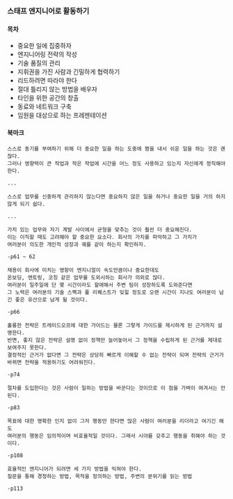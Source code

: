 ### 스태프 엔지니어로 활동하기

#### 목차

- 중요한 일에 집중하자
- 엔지니어링 전략의 작성
- 기술 품질의 관리
- 지휘권을 가진 사람과 긴밀하게 협력하기
- 리드하려면 따라야 한다
- 절대 틀리지 않는 방법을 배우자
- 타인을 위한 공간의 창출
- 동료와 네트워크 구축
- 임원을 대상으로 하는 프레젠테이션

#### 북마크

```
스스로 동기를 부여하기 위해 더 중요한 일을 하는 도중에 짬을 내서 쉬운 일을 하는 것은 괜찮다.
그러나 영향력이 큰 작업과 작은 작업에 시간을 어느 정도 사용하고 있는지 자신에게 정직해야 한다.

...

스스로 업무를 신중하게 관리하지 않는다면 중요하지 않은 일을 하거나 중요한 일을 거의 하지 않게 되기 쉽다.

...

가치 있는 업무와 자기 계발 사이에서 균형을 맞추는 것이 훨씬 더 중요해진다.
이는 이직할 때도 고려해야 할 중요한 요소다. 회사의 가치를 파악하고 그 가치가
여러분이 의도한 개인적 성장과 궤를 같이 하는지 확인하자.

-p61 ~ 62
```

```
채용이 회사에 미치는 영향이 엔지니얼이 속도만큼이나 중요한데도
온보딩, 멘토링, 코칭 같은 업무를 도외시하는 회사가 의외로 많다.
여러분이 일주일에 단 몇 시간이라도 할애해서 주변 팀이 성장하도록 도와준다면
그 노력은 여러분의 기술 스펙과 풀 리퀘스트가 잊힐 정도로 오랜 시간이 지나도 여러분이 남긴 좋은 유산으로 남게 될 것이다.

-p66
```

```
훌륭한 전략은 트레이드오프에 대한 가이드는 물론 그렇게 가이드를 제시하게 된 근거까지 설명한다.
반면, 좋지 않은 전략은 설명 없이 정책만 늘어놓아서 그 정책을 수립하게 된 근거를 제대로 보여주지 못한다.
결정적인 근거가 없다면 그 전략은 상당히 빠르게 이해할 수 없는 전략이 되며 전략의 근거가 바뀌면 전략을 적용하기도 어려워진다.

-p74
```

```
절차를 도입한다는 것은 사람이 일하는 방법을 바꾼다는 것이므로 이 점을 가벼이 여겨서는 안 된다.

-p83
```

```
목표에 대한 명확한 인지 없이 그저 행동만 한다면 많은 사람이 여러분을 리더라고 여기긴 해도
여러분의 행동은 임의적이며 비효율적일 것이다. 그래서 시야를 갖추고 행동을 취해야 하는 것이다.

-p108
```

```
효율적인 엔지니어가 되려면 세 가지 방법을 익혀야 한다.
질문을 통해 경청하는 방법, 목적을 정의하는 방법, 주변의 분위기를 읽는 방법

-p113
```